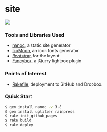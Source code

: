 site
====

[![](https://raw.github.com/raine/site/master/assets/screenshot.png)](http://raine.github.io)

### Tools and Libraries Used

* [nanoc](http://nanoc.ws), a static site generator
* [IcoMoon](http://icomoon.io), an icon fonts generator
* [Bootstrap](http://getbootstrap.com) for the layout
* [Fancybox](http://fancyapps.com/fancybox/), a jQuery lightbox plugin

### Points of Interest

* [Rakefile](https://github.com/raine/site/blob/master/Rakefile), deployment to GitHub and Dropbox.


### Quick Start

```sh
$ gem install nanoc -v 3.8
$ gem install uglifier rainpress
$ rake init_github_pages
$ rake build
$ rake deploy
```
